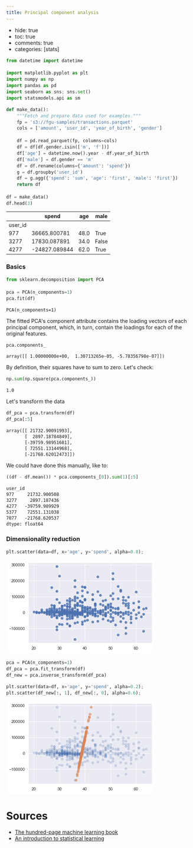 ```yaml
---
title: Principal component analysis
---
```


<script src="https://cdnjs.cloudflare.com/ajax/libs/require.js/2.3.6/require.min.js" integrity="sha512-c3Nl8+7g4LMSTdrm621y7kf9v3SDPnhxLNhcjFJbKECVnmZHTdo+IRO05sNLTH/D3vA6u1X32ehoLC7WFVdheg==" crossorigin="anonymous"></script>
<script src="https://cdnjs.cloudflare.com/ajax/libs/jquery/3.5.1/jquery.min.js" integrity="sha512-bLT0Qm9VnAYZDflyKcBaQ2gg0hSYNQrJ8RilYldYQ1FxQYoCLtUjuuRuZo+fjqhx/qtq/1itJ0C2ejDxltZVFg==" crossorigin="anonymous"></script>
<script type="application/javascript">define('jquery', [],function() {return window.jQuery;})</script>


-   hide: true
-   toc: true
-   comments: true
-   categories: \[stats\]

``` python
from datetime import datetime

import matplotlib.pyplot as plt
import numpy as np
import pandas as pd
import seaborn as sns; sns.set()
import statsmodels.api as sm
```

``` python
def make_data():
    """Fetch and prepare data used for examples."""
    fp = 's3://fgu-samples/transactions.parquet'
    cols = ['amount', 'user_id', 'year_of_birth', 'gender']
    
    df = pd.read_parquet(fp, columns=cols)
    df = df[df.gender.isin(['m', 'f'])]
    df['age'] = datetime.now().year - df.year_of_birth
    df['male'] = df.gender == 'm'
    df = df.rename(columns={'amount': 'spend'})
    g = df.groupby('user_id')
    df = g.agg({'spend': 'sum', 'age': 'first', 'male': 'first'})
    return df

df = make_data()
df.head(3)
```

<div>
<style scoped>
    .dataframe tbody tr th:only-of-type {
        vertical-align: middle;
    }

    .dataframe tbody tr th {
        vertical-align: top;
    }

    .dataframe thead th {
        text-align: right;
    }
</style>

|         | spend         | age  | male  |
|---------|---------------|------|-------|
| user_id |               |      |       |
| 977     | 36665.800781  | 48.0 | True  |
| 3277    | 17830.087891  | 34.0 | False |
| 4277    | -24827.089844 | 62.0 | True  |

</div>

### 

### Basics

``` python
from sklearn.decomposition import PCA

pca = PCA(n_components=1)
pca.fit(df)
```

    PCA(n_components=1)

The fitted PCA's component attribute contains the loading vectors of each principal component, which, in turn, contain the loadings for each of the original features.

``` python
pca.components_
```

    array([[ 1.00000000e+00,  1.30713265e-05, -5.78356798e-07]])

By definition, their squares have to sum to zero. Let's check:

``` python
np.sum(np.square(pca.components_))
```

    1.0

Let's transform the data

``` python
df_pca = pca.transform(df)
df_pca[:5]
```

    array([[ 21732.90091993],
           [  2897.18784849],
           [-39759.98951681],
           [ 72551.13144968],
           [-21768.62012473]])

We could have done this manually, like to:

``` python
((df - df.mean()) * pca.components_[0]).sum(1)[:5]
```

    user_id
    977     21732.900508
    3277     2897.187436
    4277   -39759.989929
    5377    72551.131038
    7077   -21768.620537
    dtype: float64

### Dimensionality reduction

``` python
plt.scatter(data=df, x='age', y='spend', alpha=0.8);
```

![](0000-04-01-principal-component-analysis_files/figure-markdown_strict/cell-9-output-1.png)

``` python
pca = PCA(n_components=1)
df_pca = pca.fit_transform(df)
df_new = pca.inverse_transform(df_pca)
```

``` python
plt.scatter(data=df, x='age', y='spend', alpha=0.2);
plt.scatter(df_new[:, 1], df_new[:, 0], alpha=0.6);
```

![](0000-04-01-principal-component-analysis_files/figure-markdown_strict/cell-11-output-1.png)

# Sources

-   [The hundred-page machine learning book](http://themlbook.com)
-   [An introduction to statistical learning](https://www.statlearning.com)
